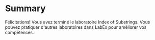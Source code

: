 # Summary

Félicitations! Vous avez terminé le laboratoire Index of Substrings. Vous pouvez pratiquer d'autres laboratoires dans LabEx pour améliorer vos compétences.
